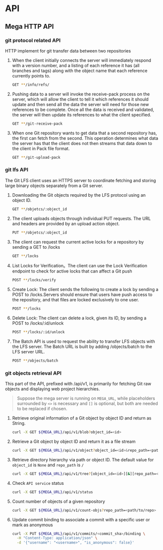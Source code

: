 # API

## Mega HTTP API

### git protocol related API

HTTP implement for git transfer data between two repositories

1. When the client initially connects the server will immediately respond with a version number, and a listing of each reference it has (all branches and tags) along with the object name that each reference currently points to.

    ```bash
    GET **/info/refs/
    ```

2. Pushing data to a server will invoke the receive-pack process on the server, which will allow the client to tell it which references it should update and then send all the data the server will need for those new references to be complete. Once all the data is received and validated, the server will then update its references to what the client specified.

    ```bash
    GET **/git-receive-pack
    ```

3. When one Git repository wants to get data that a second repository has, the first can fetch from the second. This operation determines what data the server has that the client does not then streams that data down to the client in Pack file format.

    ```bash
    GET **/git-upload-pack
    ```

### git lfs API

The Git LFS client uses an HTTPS server to coordinate fetching and storing large binary objects separately from a Git server.

1. Downloading the Git objects required by the LFS protocol using an object ID.

    ```bash
    GET **/objetcs/:object_id
    ```

2. The client uploads objects through individual PUT requests. The URL and headers are provided by an upload action object.

    ```bash
    PUT **/objetcs/:object_id
    ```

3. The client can request the current active locks for a repository by sending a GET to /locks

    ```bash
    GET **/locks
    ```

4. List Locks for Verification。The client can use the Lock Verification endpoint to check for active locks that can affect a Git push

    ```bash
    POST **/locks/verify
    ```

5. Create Lock: The client sends the following to create a lock by sending a POST to /locks.Servers should ensure that users have push access to the repository, and that files are locked exclusively to one user.

    ```bash
    POST **/locks
    ```

6. Delete Lock: The client can delete a lock, given its ID, by sending a POST to /locks/:id/unlock

    ```bash
    POST **/locks/:id/unlock
    ```

7. The Batch API is used to request the ability to transfer LFS objects with the LFS server. The Batch URL is built by adding /objects/batch to the LFS server URL.

    ```bash
    POST **/objects/batch
    ```

### git objects retrieval API

This part of the API, prefixed with /api/v1, is primarily for fetching Git raw objects and displaying web project hierarchies.

> Suppose the mega server is running on `MEGA_URL`, while placeholders surrounded by `<>` is necessary and `[]` is optional, but both are needed to be replaced if chosen.

1. Retrieve original information of a Git object by object ID and return as String.

    ```bash
    curl -X GET ${MEGA_URL}/api/v1/blob?object_id=<id>
    ```

2. Retrieve a Git object by object ID and return it as a file stream
   
    ```bash
    curl -X GET ${MEGA_URL}/api/v1/object?object_id=<id>&repo_path=<path/to/repo>
    ```

3. Retrieve directory hierarchy via path or object ID. The default value for `object_id` is `None` and `repo_path` is `/`
   
    ```bash
    curl -X GET ${MEGA_URL}/api/v1/tree?[object_id=<id>][&][repo_path=<path/to/repo>]
    ```

4. Check `API service` status

    ```bash
    curl -X GET ${MEGA_URL}/api/v1/status
    ```

5. Count number of objects of a given repository

    ```bash
    curl -X GET ${MEGA_URL}/api/v1/count-objs?repo_path=<path/to/repo>
    ```
    
6. Update commit binding to associate a commit with a specific user or mark as anonymous

    ```bash
    curl -X PUT ${MEGA_URL}/api/v1/commits/<commit_sha>/binding \
      -H "Content-Type: application/json" \
      -d '{"username": "<username>", "is_anonymous": false}'
    ```
